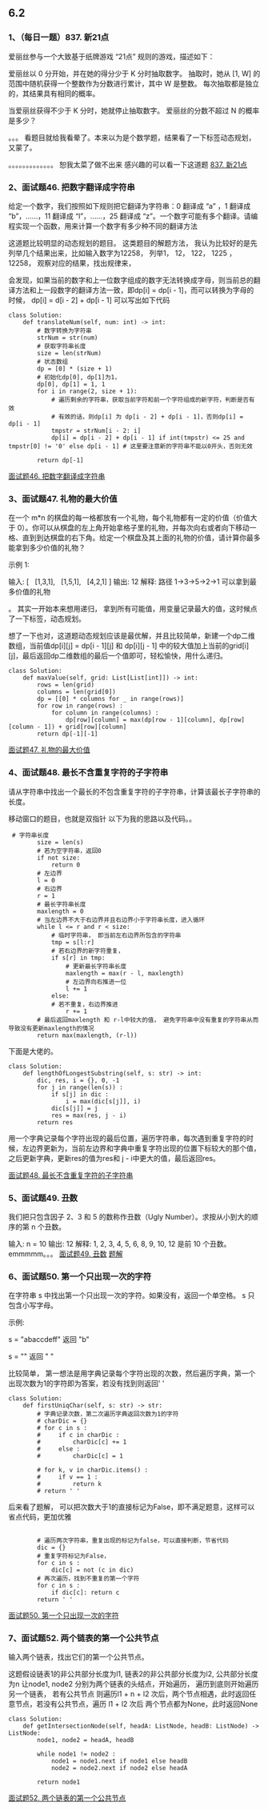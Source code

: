 ## 6.2

### 1、（每日一题）837. 新21点

爱丽丝参与一个大致基于纸牌游戏 “21点” 规则的游戏，描述如下：

爱丽丝以 0 分开始，并在她的得分少于 K 分时抽取数字。 抽取时，她从 [1, W] 的范围中随机获得一个整数作为分数进行累计，其中 W 是整数。 每次抽取都是独立的，其结果具有相同的概率。

当爱丽丝获得不少于 K 分时，她就停止抽取数字。 爱丽丝的分数不超过 N 的概率是多少？

。。。 看题目就给我看晕了。本来以为是个数学题，结果看了一下标签动态规划，又蒙了。

。。。。。。。。。。。。。
恕我太菜了做不出来 感兴趣的可以看一下这道题
[837. 新21点](https://leetcode-cn.com/problems/new-21-game/solution/xin-21dian-by-leetcode-solution/)


### 2、面试题46. 把数字翻译成字符串
给定一个数字，我们按照如下规则把它翻译为字符串：0 翻译成 “a” ，1 翻译成 “b”，……，11 翻译成 “l”，……，25 翻译成 “z”。一个数字可能有多个翻译。请编程实现一个函数，用来计算一个数字有多少种不同的翻译方法

这道题比较明显的动态规划的题目。
这类题目的解题方法， 我认为比较好的是先列举几个结果出来，比如输入数字为12258， 列举1， 12， 122， 1225 ，12258， 观察对应的结果，找出规律来，

会发现，如果当前的数字和上一位数字组成的数字无法转换成字母，则当前总的翻译方法和上一段数字的翻译方法一致，即dp[i] = dp[i - 1]，而可以转换为字母的时候，
dp[i] = d[i - 2] + dp[i - 1]
可以写出如下代码
```
class Solution:
    def translateNum(self, num: int) -> int:   
        # 数字转换为字符串
        strNum = str(num)
        # 获取字符串长度
        size = len(strNum)
        # 状态数组
        dp = [0] * (size + 1)
        # 初始化dp[0], dp[1]为1，
        dp[0], dp[1] = 1, 1
        for i in range(2, size + 1):
            # 遍历剩余的字符串，获取当前字符和前一个字符组成的新字符，判断是否有效
            # 有效的话，则dp[i] 为 dp[i - 2] + dp[i - 1]，否则dp[i] = dp[i - 1]
            tmpstr = strNum[i - 2: i]
            dp[i] = dp[i - 2] + dp[i - 1] if int(tmpstr) <= 25 and tmpstr[0] != '0' else dp[i - 1] # 这里要注意新的字符串不能以0开头，否则无效
            
        return dp[-1]
```
[面试题46. 把数字翻译成字符串](https://leetcode-cn.com/problems/ba-shu-zi-fan-yi-cheng-zi-fu-chuan-lcof/)

### 3、面试题47. 礼物的最大价值

在一个 m*n 的棋盘的每一格都放有一个礼物，每个礼物都有一定的价值（价值大于 0）。你可以从棋盘的左上角开始拿格子里的礼物，并每次向右或者向下移动一格、直到到达棋盘的右下角。给定一个棋盘及其上面的礼物的价值，请计算你最多能拿到多少价值的礼物？

示例 1:

输入: 
[
  [1,3,1],
  [1,5,1],
  [4,2,1]
]
输出: 12
解释: 路径 1→3→5→2→1 可以拿到最多价值的礼物

。 其实一开始本来想用递归， 拿到所有可能值，用变量记录最大的值，这时候点了一下标签，动态规划。

想了一下也对，这道题动态规划应该是最优解，并且比较简单，新建一个dp二维数组，当前值dp[i][j] = dp[i - 1][j] 和 dp[i][j - 1] 中的较大值加上当前的grid[i][j]，最后返回dp二维数组的最后一个值即可，轻松愉快，用什么递归。

```
class Solution:
    def maxValue(self, grid: List[List[int]]) -> int:
        rows = len(grid)
        columns = len(grid[0])
        dp = [[0] * columns for _ in range(rows)]
        for row in range(rows) :
            for column in range(columns) :
                dp[row][column] = max(dp[row - 1][column], dp[row][column - 1]) + grid[row][column]
        return dp[-1][-1]
```

[面试题47. 礼物的最大价值](https://leetcode-cn.com/problems/li-wu-de-zui-da-jie-zhi-lcof/)


### 4、面试题48. 最长不含重复字符的子字符串 
请从字符串中找出一个最长的不包含重复字符的子字符串，计算该最长子字符串的长度。

移动窗口的题目，也就是双指针
以下为我的思路以及代码。。
```
 # 字符串长度
        size = len(s)
        # 若为空字符串，返回0
        if not size:
            return 0
        # 左边界
        l = 0
        # 右边界
        r = 1
        # 最长字符串长度
        maxlength = 0
        # 当左边界不大于右边界并且右边界小于字符串长度，进入循环
        while l <= r and r < size:
            # 临时字符串， 即当前左右边界所包含的字符串
            tmp = s[l:r]
            # 若右边界的新字符重复，
            if s[r] in tmp:
                # 更新最长字符串长度
                maxlength = max(r - l, maxlength)
                # 左边界向右推进一位
                l += 1
            else:
            # 若不重复，右边界推进
                r += 1
        # 最后返回maxlength 和 r-l中较大的值， 避免字符串中没有重复的字符串从而导致没有更新maxlength的情况
        return max(maxlength, (r-l))
```
下面是大佬的。
```
class Solution:
    def lengthOfLongestSubstring(self, s: str) -> int:
        dic, res, i = {}, 0, -1
        for j in range(len(s)) :
            if s[j] in dic :
                i = max(dic[s[j]], i)
            dic[s[j]] = j
            res = max(res, j - i)
        return res
```
用一个字典记录每个字符出现的最后位置，遍历字符串，每次遇到重复字符的时候，左边界更新为，当前左边界和字典中重复字符出现的位置下标较大的那个值，
之后更新字典，更新res的值为res和 j - i中更大的值，最后返回res。

[面试题48. 最长不含重复字符的子字符串](https://leetcode-cn.com/problems/zui-chang-bu-han-zhong-fu-zi-fu-de-zi-zi-fu-chuan-lcof/)


### 5、面试题49. 丑数
我们把只包含因子 2、3 和 5 的数称作丑数（Ugly Number）。求按从小到大的顺序的第 n 个丑数。

输入: n = 10
输出: 12
解释: 1, 2, 3, 4, 5, 6, 8, 9, 10, 12 是前 10 个丑数。
emmmmm。。。
[面试题49. 丑数](https://leetcode-cn.com/problems/chou-shu-lcof/)
[题解](https://leetcode-cn.com/problems/chou-shu-lcof/submissions/)

### 6、面试题50. 第一个只出现一次的字符

在字符串 s 中找出第一个只出现一次的字符。如果没有，返回一个单空格。 s 只包含小写字母。

示例:

s = "abaccdeff"
返回 "b"

s = "" 
返回 " "

比较简单， 第一想法是用字典记录每个字符出现的次数，然后遍历字典，第一个出现次数为1的字符即为答案，若没有找到则返回' '
```
class Solution:
    def firstUniqChar(self, s: str) -> str:
        # 字典记录次数，第二次遍历字典返回次数为1的字符
        # charDic = {}
        # for c in s :
        #     if c in charDic :
        #         charDic[c] += 1
        #     else :
        #         charDic[c] = 1

        # for k, v in charDic.items() :
        #     if v == 1 :
        #         return k
        # return ' '
```
后来看了题解， 可以把次数大于1的直接标记为False，即不满足题意，这样可以省点代码，更加优雅
```

        # 遍历两次字符串，重复出现的标记为false，可以直接判断，节省代码
        dic = {}
        # 重复字符标记为False， 
        for c in s :
            dic[c] = not (c in dic)
        # 再次遍历，找到不重复的第一个字符
        for c in s :
            if dic[c]: return c
        return ' '
```
[面试题50. 第一个只出现一次的字符](https://leetcode-cn.com/problems/di-yi-ge-zhi-chu-xian-yi-ci-de-zi-fu-lcof/)


### 7、面试题52. 两个链表的第一个公共节点
输入两个链表，找出它们的第一个公共节点。

这题假设链表1的非公共部分长度为l1, 链表2的非公共部分长度为l2, 公共部分长度为n
让node1, node2 分别为两个链表的头结点，开始遍历， 遍历到底则开始遍历另一个链表，
若有公共节点 则遍历l1 + n + l2 次后，两个节点相遇，此时返回任意节点，若没有公共节点，遍历 l1 + l2 次后 两个节点都为None，此时返回None

```
class Solution:
    def getIntersectionNode(self, headA: ListNode, headB: ListNode) -> ListNode:
        node1, node2 = headA, headB

        while node1 != node2 :
            node1 = node1.next if node1 else headB
            node2 = node2.next if node2 else headA
        
        return node1
```


[面试题52. 两个链表的第一个公共节点](https://leetcode-cn.com/problems/liang-ge-lian-biao-de-di-yi-ge-gong-gong-jie-dian-lcof/)